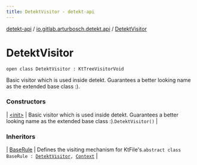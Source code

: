 ```yaml
---
title: DetektVisitor - detekt-api
---
```


[detekt-api](../../index.html) / [io.gitlab.arturbosch.detekt.api](../index.html) / [DetektVisitor](./index.html)

# DetektVisitor

`open class DetektVisitor : KtTreeVisitorVoid`

Basic visitor which is used inside detekt.
Guarantees a better looking name as the extended base class :).

### Constructors

| [&lt;init&gt;](-init-.html) | Basic visitor which is used inside detekt. Guarantees a better looking name as the extended base class :).`DetektVisitor()` |

### Inheritors

| [BaseRule](../../io.gitlab.arturbosch.detekt.api.internal/-base-rule/index.html) | Defines the visiting mechanism for KtFile's.`abstract class BaseRule : `[`DetektVisitor`](./index.html)`, `[`Context`](../-context/index.html) |

